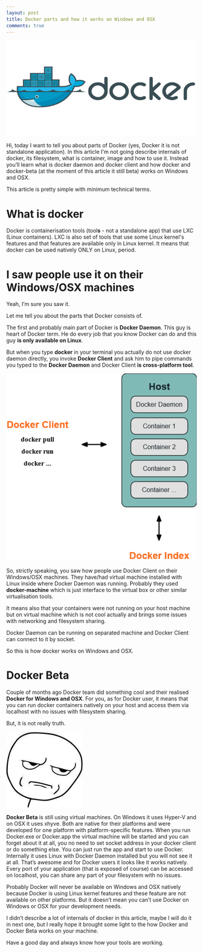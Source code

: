 ```yaml
---
layout: post
title: Docker parts and how it works on Windows and OSX
comments: true
---
```

<a target="_blank" href="/assets/img/dockerlogo.png"><img alt="fun first" src="/assets/img/dockerlogo.png" width="550px"/></a>

Hi, today I want to tell you about parts of Docker (yes, Docker it is not standalone application). In this article I'm not going describe internals of docker, its filesystem, what is container, image and how to use it. Instead you’ll learn what is docker daemon and docker client and how docker and docker-beta (at the moment of this article it still beta) works on Windows and OSX.

This article is pretty simple with minimum technical terms.

What is docker
===============

Docker is containerisation tools (tool**s** - not a standalone app) that use LXC (Linux containers). LXC is also set of tools that use some Linux kernel's features and that features are available only in Linux kernel.
It means that docker can be used natively ONLY on Linux, period.

I saw people use it on their Windows/OSX machines
================================================

Yeah, I’m sure you saw it.

Let me tell you about the parts that Docker consists of.

The first and probably main part of Docker is **Docker Daemon**. 
This guy is heart of Docker term. He do every job that you know Docker can do
and this guy **is only available on Linux**.

But when you type **docker** in your terminal you actually do not use docker daemon directly,
you invoke **Docker Client** and ask him to pipe commands you typed to the
**Docker Daemon** and Docker Client **is cross-platform tool**.

<a target="_blank" href="/assets/img/docker-client-and-daemin.png"><img alt="fun first" src="/assets/img/docker-client-and-daemon.png" width="550px"/></a>

So, strictly speaking, you saw how people use Docker Client on their Windows/OSX machines. 
They have/had virtual machine installed with Linux inside
where Docker Daemon was running.
Probably they used **docker-machine** which is just interface to the virtual box
or other similar virtualisation tools.

It means also that your containers were not running on your host machine
but on virtual machine which is not cool actually and brings some
issues with networking and filesystem sharing.

Docker Daemon can be running on separated machine and Docker Client
can connect to it by socket.

So this is how docker works on Windows and OSX.

Docker Beta
==========

Couple of months ago Docker team did something cool and their realised
**Docker for Windows and OSX**.
For you, as for Docker user, it means that you can run docker containers
natively on your host and access them via localhost with no issues with filesystem sharing.

But, it is not really truth.

<a target="_blank" href="/assets/img/you-lied.jpg"><img alt="fun first" src="/assets/img/you-lied.jpg"/></a>

**Docker Beta** is still using virtual machines. 
On Windows it uses Hyper-V and on OSX it uses xhyve. 
Both are native for their platforms and were developed for one platform with platform-specific features.
When you run Docker.exe or Docker.app the virtual machine will be started and you can forget about it at all,
you no need to set socket address in your docker client or do something else.
You can just run the app and start to use Docker. 
Internally it uses Linux with Docker Daemon installed but you will not see it at all.
That’s awesome and for Docker users it looks like it works natively. 
Every port of your application (that is exposed of course)
can be accessed on localhost, you can share any part of your filesystem 
with no issues.

Probably Docker will never be available on Windows and OSX natively because Docker is using Linux kernel features and these feature are not available on other platforms. But it doesn’t mean you can’t use Docker on Windows or OSX for your development needs.

I didn’t describe a lot of internals of docker in this article, maybe I will do it in next one, but I really hope it brought some light to the how Docker and Docker Beta works on your machine.

Have a good day and always know how your tools are working.
